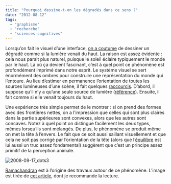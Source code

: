 ```yaml
---
title: "Pourquoi dessine-t-on les dégradés dans ce sens ?"
date: "2012-08-12"
tags:
  - "graphisme"
  - "recherche"
  - "sciences-cognitives"
---
```


Lorsqu’on fait le visuel d’une interface, [on a coutume](http://uxmovement.com/buttons/using-gradients-on-buttons-correctly/) de dessiner un dégradé comme si la lumière venait du haut. La raison est assez évidente : cela nous parait plus naturel, puisque le soleil éclaire typiquement le monde par le haut. Là où ça devient fascinant, c’est à quel point ce phénomène est profondément imprimé dans notre esprit. Le système visuel se sert énormément des ombres pour construire une représentation du monde qui l’entoure. Au lieu d’estimer en permanence l’orientation de toutes les sources lumineuses d’une scène, il fait quelques [raccourcis](http://en.wikipedia.org/wiki/Heuristic#Psychology). D’abord, il suppose qu’il n’y a qu’une seule source de lumière ([référence](http://www.nature.com/nature/journal/v331/n6152/abs/331163a0.html)). Ensuite, il fait comme si elle venait toujours du haut.

Une expérience très simple permet de le montrer : si on prend des formes avec des frontières nettes, on a l’impression que celles qui sont plus claires dans la partie supérieures sont convexes, alors que les autres sont concaves. Notez à quel point on distingue facilement les deux types, mêmes lorsqu’ils sont mélangés. De plus, le phénomène se produit même on met la tête à l’envers. Le fait que ce soit aussi saillant visuellement et que cela ne soit pas corrigé par l’orientation de la tête (alors que l’[équilibre](http://fr.wikipedia.org/wiki/Syst%C3%A8me_vestibulaire) est lui aussi un truc assez fondamental) suggèrent que c’est un principe assez primitif de la perception animale.

![2008-09-17_dots3](/blog/assets/images/2008-09-17_dots3.jpg)

[Ramachandran](http://en.wikipedia.org/wiki/Vilayanur_S._Ramachandran) est à l’origine des travaux autour de ce phénomène. L’image est tirée de [cet article](https://www.scientificamerican.com/article/seeing-is-believing-aug-08/), dont je recommande la lecture.
